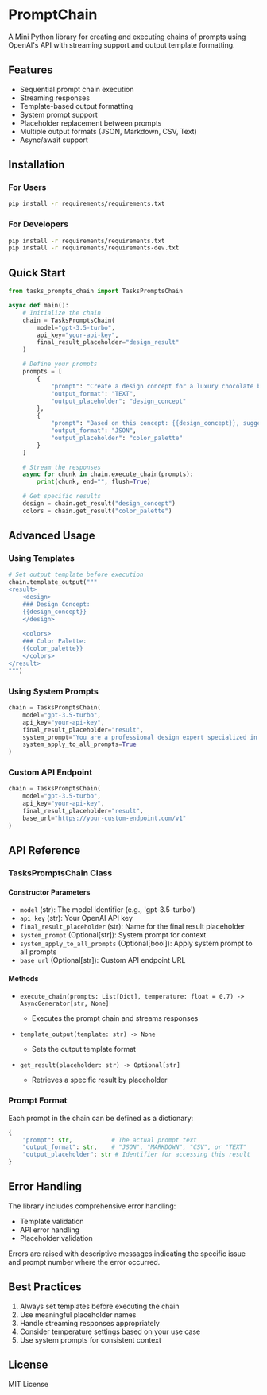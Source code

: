 # PromptChain

A Mini Python library for creating and executing chains of prompts using OpenAI's API with streaming support and output template formatting.

## Features

- Sequential prompt chain execution
- Streaming responses
- Template-based output formatting
- System prompt support
- Placeholder replacement between prompts
- Multiple output formats (JSON, Markdown, CSV, Text)
- Async/await support

## Installation

### For Users
```bash
pip install -r requirements/requirements.txt
```

### For Developers
```bash
pip install -r requirements/requirements.txt
pip install -r requirements/requirements-dev.txt
```

## Quick Start

```python
from tasks_prompts_chain import TasksPromptsChain

async def main():
    # Initialize the chain
    chain = TasksPromptsChain(
        model="gpt-3.5-turbo",
        api_key="your-api-key",
        final_result_placeholder="design_result"
    )

    # Define your prompts
    prompts = [
        {
            "prompt": "Create a design concept for a luxury chocolate bar",
            "output_format": "TEXT",
            "output_placeholder": "design_concept"
        },
        {
            "prompt": "Based on this concept: {{design_concept}}, suggest a color palette",
            "output_format": "JSON",
            "output_placeholder": "color_palette"
        }
    ]

    # Stream the responses
    async for chunk in chain.execute_chain(prompts):
        print(chunk, end="", flush=True)

    # Get specific results
    design = chain.get_result("design_concept")
    colors = chain.get_result("color_palette")
```

## Advanced Usage

### Using Templates

```python
# Set output template before execution
chain.template_output("""
<result>
    <design>
    ### Design Concept:
    {{design_concept}}
    </design>
    
    <colors>
    ### Color Palette:
    {{color_palette}}
    </colors>
</result>
""")
```

### Using System Prompts

```python
chain = TasksPromptsChain(
    model="gpt-3.5-turbo",
    api_key="your-api-key",
    final_result_placeholder="result",
    system_prompt="You are a professional design expert specialized in luxury products",
    system_apply_to_all_prompts=True
)
```

### Custom API Endpoint

```python
chain = TasksPromptsChain(
    model="gpt-3.5-turbo",
    api_key="your-api-key",
    final_result_placeholder="result",
    base_url="https://your-custom-endpoint.com/v1"
)
```

## API Reference

### TasksPromptsChain Class

#### Constructor Parameters

- `model` (str): The model identifier (e.g., 'gpt-3.5-turbo')
- `api_key` (str): Your OpenAI API key
- `final_result_placeholder` (str): Name for the final result placeholder
- `system_prompt` (Optional[str]): System prompt for context
- `system_apply_to_all_prompts` (Optional[bool]): Apply system prompt to all prompts
- `base_url` (Optional[str]): Custom API endpoint URL

#### Methods

- `execute_chain(prompts: List[Dict], temperature: float = 0.7) -> AsyncGenerator[str, None]`
  - Executes the prompt chain and streams responses
  
- `template_output(template: str) -> None`
  - Sets the output template format
  
- `get_result(placeholder: str) -> Optional[str]`
  - Retrieves a specific result by placeholder

### Prompt Format

Each prompt in the chain can be defined as a dictionary:
```python
{
    "prompt": str,           # The actual prompt text
    "output_format": str,    # "JSON", "MARKDOWN", "CSV", or "TEXT"
    "output_placeholder": str # Identifier for accessing this result
}
```

## Error Handling

The library includes comprehensive error handling:
- Template validation
- API error handling
- Placeholder validation

Errors are raised with descriptive messages indicating the specific issue and prompt number where the error occurred.

## Best Practices

1. Always set templates before executing the chain
2. Use meaningful placeholder names
3. Handle streaming responses appropriately
4. Consider temperature settings based on your use case
5. Use system prompts for consistent context

## License

MIT License
